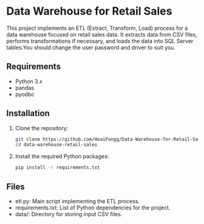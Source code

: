 # Data Warehouse for Retail Sales

This project implements an ETL (Extract, Transform, Load) process for a data warehouse focused on retail sales data. It extracts data from CSV files, performs transformations if necessary, and loads the data into SQL Server tables.You should change the user password and driver to suit you.

## Requirements

- Python 3.x
- pandas
- pyodbc

## Installation

1. Clone the repository:
   ```bash
   git clone https://github.com/HoaiFongg/Data-Warehouse-for-Retail-Sales.git
   cd data-warehouse-retail-sales
2. Install the required Python packages:
   ```bash
   pip install -r requirements.txt

## Files
- etl.py: Main script implementing the ETL process.
- requirements.txt: List of Python dependencies for the project.
- data/: Directory for storing input CSV files.
